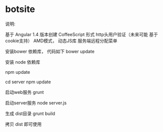 # botsite

说明:

基于 Angular 1.4 版本创建
CoffeeScript 形式
http头用户验证（未来可能 基于cookie支持）
AMD模式， 动态JS库
服务端远程分配菜单

 
安装bower 依赖库， 
代码如下
bower update

安装  node 依赖库

npm update

cd server
npm update

启动web服务
grunt

启动server服务
node server.js

生成 dist目录
grunt build

拷贝 dist 即可使用
